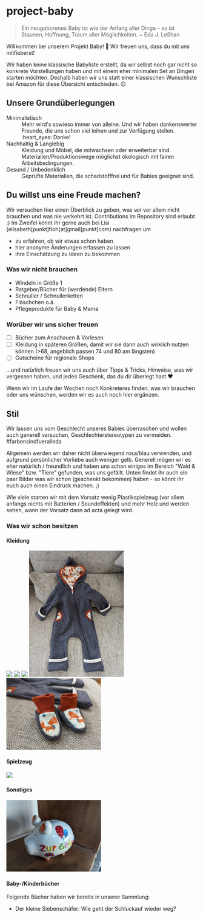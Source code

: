 # project-baby

> Ein neugeborenes Baby ist wie der Anfang aller Dinge – es ist Staunen, Hoffnung, Traum aller Möglichkeiten.
> ~ Eda J. LeShan


Willkommen bei unserem Projekt Baby! :baby: Wir freuen uns, dass du mit uns mitfieberst!

Wir haben keine klassische Babyliste erstellt, da wir selbst noch gar nicht so konkrete Vorstellungen haben und mit einem eher minimalen Set an Dingen starten möchten. Deshalb haben wir uns statt einer klassischen Wunschliste bei Amazon für diese Übersicht entschieden. :wink: 

## Unsere Grundüberlegungen

<dl>
  <dt>Minimalistisch</dt>
  <dd>Mehr wird's sowieso immer von alleine. Und wir haben dankenswerter Freunde, die uns schon viel leihen und zur Verfügung stellen. :heart_eyes: Danke!</dd>
  <dt>Nachhaltig & Langlebig</dt>
  <dd>Kleidung und Möbel, die mitwachsen oder erweiterbar sind. Materialien/Produktionswege möglichst ökologisch mit fairen Arbeitsbedingungen.</dd>
  <dt>Gesund / Unbedenklich</dt>
  <dd>Geprüfte Materialien, die schadstofffrei und für Babies geeignet sind.</dd>
</dl>

## Du willst uns eine Freude machen?

Wir versuchen hier einen Überblick zu geben, was wir vor allem nicht brauchen und was nie verkehrt ist. Contributions im Repository sind erlaubt ;)
Im Zweifel könnt ihr gerne auch bei Lisi (elisabeth[punkt]floh[at]gmail[punkt]com) nachfragen um
- zu erfahren, ob wir etwas schon haben
- hier anonyme Änderungen erfassen zu lassen
- ihre Einschätzung zu Ideen zu bekommen 

### Was wir nicht brauchen

- Windeln in Größe 1
- Ratgeber/Bücher für (werdende) Eltern
- Schnuller / Schnullerketten
- Fläschchen o.ä.
- Pflegeprodukte für Baby & Mama

### Worüber wir uns sicher freuen

- [ ] Bücher zum Anschauen & Vorlesen
- [ ] Kleidung in späteren Größen, damit wir sie dann auch wirklich nutzen können (>68, angeblich passen 74 und 80 am längsten)
- [ ] Gutscheine für regionale Shops

...und natürlich freuen wir uns auch über Tipps & Tricks, Hinweise, was wir vergessen haben, und jedes Geschenk, das du dir überlegt hast :heart:

Wenn wir im Laufe der Wochen noch Konkreteres finden, was wir brauchen oder uns wünschen, werden wir es auch noch hier ergänzen.

## Stil

Wir lassen uns vom Geschlecht unseres Babies überraschen und wollen auch generell versuchen, Geschlechterstereotypen zu vermeiden. #farbensindfueralleda

Allgemein werden wir daher nicht überwiegend rosa/blau verwenden, und aufgrund persönlicher Vorliebe auch weniger gelb. Generell mögen wir es eher natürlich / freundlich und haben uns schon einiges im Bereich "Wald & Wiese" bzw. "Tiere" gefunden, was uns gefällt. Unten findet ihr auch ein paar Bilder was wir schon (geschenkt bekommen) haben - so könnt ihr euch auch einen Eindruck machen. ;)

Wie viele starten wir mit dem Vorsatz wenig Plastikspielzeug (vor allem anfangs nichts mit Batterien / Soundeffekten) und mehr Holz und werden sehen, wann der Vorsatz dann ad acta gelegt wird. 

### Was wir schon besitzen

#### Kleidung

<img src="./images/PXL_20230207_193905987.jpg" width="250"/> <img src="./images/PXL_20230207_193938470.jpg" width="250"/> <img src="./images/PXL_20230207_193919751.jpg" width="250"/> <img src="./images/wollwalk.jpg" width="250"/> <img src="./images/schuhe.jpg" width="250"/>

#### Spielzeug
<img src="./images/20230131_183812.jpg" width="250"/>

#### Sonstiges
<img src="./images/PXL_20230208_153240314.jpg" width="250"/>


#### Baby-/Kinderbücher

Folgende Bücher haben wir bereits in unserer Sammlung:

- Der kleine Siebenschäfer: Wie geht der Schluckauf wieder weg?
